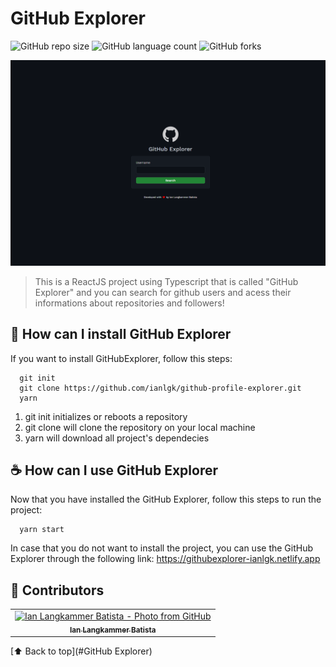 # GitHub Explorer

<!---Esses são exemplos. Veja https://shields.io para outras pessoas ou para personalizar este conjunto de escudos. Você pode querer incluir dependências, status do projeto e informações de licença aqui--->

![GitHub repo size](https://img.shields.io/github/repo-size/ianlgk/github-profile-explorer?label=Repository%20size&style=plastic)
![GitHub language count](https://img.shields.io/github/languages/count/ianlgk/github-profile-explorer?label=Languages&style=plastic)
![GitHub forks](https://img.shields.io/github/forks/ianlgk/github-profile-explorer?color=black&label=Forks&logo=GitHub&logoColor=white&style=plastic)

<img src="https://github.com/ianlgk/ianlgk/blob/main/assets/github-explorer-print.png" alt="Home Page - GitHub Explorer">

> This is a ReactJS project using Typescript that is called "GitHub Explorer" and you can search for github users and acess their informations about repositories and followers!

## 🚀 How can I install GitHub Explorer

If you want to install GitHubExplorer, follow this steps:

```
  git init
  git clone https://github.com/ianlgk/github-profile-explorer.git
  yarn
```

1. git init initializes or reboots a repository
2. git clone will clone the repository on your local machine
3. yarn will download all project's dependecies

## ☕ How can I use GitHub Explorer

Now that you have installed the GitHub Explorer, follow this steps to run the project:

```
  yarn start
```

In case that you do not want to install the project, you can use the GitHub Explorer through the following link: https://githubexplorer-ianlgk.netlify.app

## 🤝 Contributors

<table>
  <tr>
    <td align="center">
      <a href="https://github.com/ianlgk">
        <img src="https://avatars.githubusercontent.com/u/80867137?v=4" width="100px;" alt="Ian Langkammer Batista - Photo from GitHub"/><br>
        <sub>
          <b>Ian Langkammer Batista</b>
        </sub>
      </a>
    </td>
  </tr>
</table>

[⬆ Back to top](#GitHub Explorer)<br>
